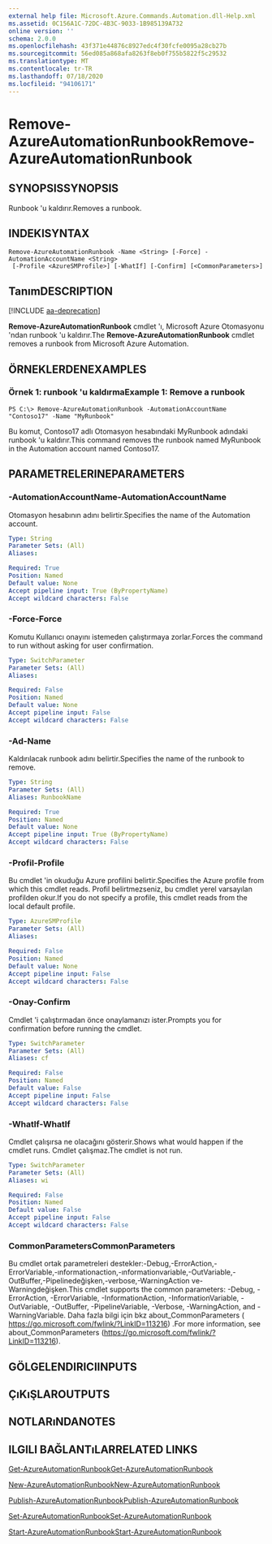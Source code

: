 ```yaml
---
external help file: Microsoft.Azure.Commands.Automation.dll-Help.xml
ms.assetid: 0C156A1C-72DC-4B3C-9033-1B985139A732
online version: ''
schema: 2.0.0
ms.openlocfilehash: 43f371e44876c8927edc4f30fcfe0095a28cb27b
ms.sourcegitcommit: 56ed085a868afa8263f8eb0f755b5822f5c29532
ms.translationtype: MT
ms.contentlocale: tr-TR
ms.lasthandoff: 07/18/2020
ms.locfileid: "94106171"
---
```

# <span data-ttu-id="0f28c-101">Remove-AzureAutomationRunbook</span><span class="sxs-lookup"><span data-stu-id="0f28c-101">Remove-AzureAutomationRunbook</span></span>

## <span data-ttu-id="0f28c-102">SYNOPSIS</span><span class="sxs-lookup"><span data-stu-id="0f28c-102">SYNOPSIS</span></span>

<span data-ttu-id="0f28c-103">Runbook 'u kaldırır.</span><span class="sxs-lookup"><span data-stu-id="0f28c-103">Removes a runbook.</span></span>

## <span data-ttu-id="0f28c-104">INDEKI</span><span class="sxs-lookup"><span data-stu-id="0f28c-104">SYNTAX</span></span>

```
Remove-AzureAutomationRunbook -Name <String> [-Force] -AutomationAccountName <String>
 [-Profile <AzureSMProfile>] [-WhatIf] [-Confirm] [<CommonParameters>]
```

## <span data-ttu-id="0f28c-105">Tanım</span><span class="sxs-lookup"><span data-stu-id="0f28c-105">DESCRIPTION</span></span>

[!INCLUDE [aa-deprecation](../include/aa-deprecation.md)]

<span data-ttu-id="0f28c-106">**Remove-AzureAutomationRunbook** cmdlet 'ı, Microsoft Azure Otomasyonu 'ndan runbook 'u kaldırır.</span><span class="sxs-lookup"><span data-stu-id="0f28c-106">The **Remove-AzureAutomationRunbook** cmdlet removes a runbook from Microsoft Azure Automation.</span></span>

## <span data-ttu-id="0f28c-107">ÖRNEKLERDEN</span><span class="sxs-lookup"><span data-stu-id="0f28c-107">EXAMPLES</span></span>

### <span data-ttu-id="0f28c-108">Örnek 1: runbook 'u kaldırma</span><span class="sxs-lookup"><span data-stu-id="0f28c-108">Example 1: Remove a runbook</span></span>
```
PS C:\> Remove-AzureAutomationRunbook -AutomationAccountName "Contoso17" -Name "MyRunbook"
```

<span data-ttu-id="0f28c-109">Bu komut, Contoso17 adlı Otomasyon hesabındaki MyRunbook adındaki runbook 'u kaldırır.</span><span class="sxs-lookup"><span data-stu-id="0f28c-109">This command removes the runbook named MyRunbook in the Automation account named Contoso17.</span></span>

## <span data-ttu-id="0f28c-110">PARAMETRELERINE</span><span class="sxs-lookup"><span data-stu-id="0f28c-110">PARAMETERS</span></span>

### <span data-ttu-id="0f28c-111">-AutomationAccountName</span><span class="sxs-lookup"><span data-stu-id="0f28c-111">-AutomationAccountName</span></span>
<span data-ttu-id="0f28c-112">Otomasyon hesabının adını belirtir.</span><span class="sxs-lookup"><span data-stu-id="0f28c-112">Specifies the name of the Automation account.</span></span>

```yaml
Type: String
Parameter Sets: (All)
Aliases: 

Required: True
Position: Named
Default value: None
Accept pipeline input: True (ByPropertyName)
Accept wildcard characters: False
```

### <span data-ttu-id="0f28c-113">-Force</span><span class="sxs-lookup"><span data-stu-id="0f28c-113">-Force</span></span>
<span data-ttu-id="0f28c-114">Komutu Kullanıcı onayını istemeden çalıştırmaya zorlar.</span><span class="sxs-lookup"><span data-stu-id="0f28c-114">Forces the command to run without asking for user confirmation.</span></span>

```yaml
Type: SwitchParameter
Parameter Sets: (All)
Aliases: 

Required: False
Position: Named
Default value: None
Accept pipeline input: False
Accept wildcard characters: False
```

### <span data-ttu-id="0f28c-115">-Ad</span><span class="sxs-lookup"><span data-stu-id="0f28c-115">-Name</span></span>
<span data-ttu-id="0f28c-116">Kaldırılacak runbook adını belirtir.</span><span class="sxs-lookup"><span data-stu-id="0f28c-116">Specifies the name of the runbook to remove.</span></span>

```yaml
Type: String
Parameter Sets: (All)
Aliases: RunbookName

Required: True
Position: Named
Default value: None
Accept pipeline input: True (ByPropertyName)
Accept wildcard characters: False
```

### <span data-ttu-id="0f28c-117">-Profil</span><span class="sxs-lookup"><span data-stu-id="0f28c-117">-Profile</span></span>
<span data-ttu-id="0f28c-118">Bu cmdlet 'in okuduğu Azure profilini belirtir.</span><span class="sxs-lookup"><span data-stu-id="0f28c-118">Specifies the Azure profile from which this cmdlet reads.</span></span>
<span data-ttu-id="0f28c-119">Profil belirtmezseniz, bu cmdlet yerel varsayılan profilden okur.</span><span class="sxs-lookup"><span data-stu-id="0f28c-119">If you do not specify a profile, this cmdlet reads from the local default profile.</span></span>

```yaml
Type: AzureSMProfile
Parameter Sets: (All)
Aliases: 

Required: False
Position: Named
Default value: None
Accept pipeline input: False
Accept wildcard characters: False
```

### <span data-ttu-id="0f28c-120">-Onay</span><span class="sxs-lookup"><span data-stu-id="0f28c-120">-Confirm</span></span>
<span data-ttu-id="0f28c-121">Cmdlet 'i çalıştırmadan önce onaylamanızı ister.</span><span class="sxs-lookup"><span data-stu-id="0f28c-121">Prompts you for confirmation before running the cmdlet.</span></span>

```yaml
Type: SwitchParameter
Parameter Sets: (All)
Aliases: cf

Required: False
Position: Named
Default value: False
Accept pipeline input: False
Accept wildcard characters: False
```

### <span data-ttu-id="0f28c-122">-WhatIf</span><span class="sxs-lookup"><span data-stu-id="0f28c-122">-WhatIf</span></span>
<span data-ttu-id="0f28c-123">Cmdlet çalışırsa ne olacağını gösterir.</span><span class="sxs-lookup"><span data-stu-id="0f28c-123">Shows what would happen if the cmdlet runs.</span></span>
<span data-ttu-id="0f28c-124">Cmdlet çalışmaz.</span><span class="sxs-lookup"><span data-stu-id="0f28c-124">The cmdlet is not run.</span></span>

```yaml
Type: SwitchParameter
Parameter Sets: (All)
Aliases: wi

Required: False
Position: Named
Default value: False
Accept pipeline input: False
Accept wildcard characters: False
```

### <span data-ttu-id="0f28c-125">CommonParameters</span><span class="sxs-lookup"><span data-stu-id="0f28c-125">CommonParameters</span></span>
<span data-ttu-id="0f28c-126">Bu cmdlet ortak parametreleri destekler:-Debug,-ErrorAction,-ErrorVariable,-ınformationaction,-ınformationvariable,-OutVariable,-OutBuffer,-Pipelinedeğişken,-verbose,-WarningAction ve-Warningdeğişken.</span><span class="sxs-lookup"><span data-stu-id="0f28c-126">This cmdlet supports the common parameters: -Debug, -ErrorAction, -ErrorVariable, -InformationAction, -InformationVariable, -OutVariable, -OutBuffer, -PipelineVariable, -Verbose, -WarningAction, and -WarningVariable.</span></span> <span data-ttu-id="0f28c-127">Daha fazla bilgi için bkz about_CommonParameters ( https://go.microsoft.com/fwlink/?LinkID=113216) .</span><span class="sxs-lookup"><span data-stu-id="0f28c-127">For more information, see about_CommonParameters (https://go.microsoft.com/fwlink/?LinkID=113216).</span></span>

## <span data-ttu-id="0f28c-128">GÖLGELENDIRICI</span><span class="sxs-lookup"><span data-stu-id="0f28c-128">INPUTS</span></span>

## <span data-ttu-id="0f28c-129">ÇıKıŞLAR</span><span class="sxs-lookup"><span data-stu-id="0f28c-129">OUTPUTS</span></span>

## <span data-ttu-id="0f28c-130">NOTLARıNDA</span><span class="sxs-lookup"><span data-stu-id="0f28c-130">NOTES</span></span>

## <span data-ttu-id="0f28c-131">ILGILI BAĞLANTıLAR</span><span class="sxs-lookup"><span data-stu-id="0f28c-131">RELATED LINKS</span></span>

[<span data-ttu-id="0f28c-132">Get-AzureAutomationRunbook</span><span class="sxs-lookup"><span data-stu-id="0f28c-132">Get-AzureAutomationRunbook</span></span>](./Get-AzureAutomationRunbook.md)

[<span data-ttu-id="0f28c-133">New-AzureAutomationRunbook</span><span class="sxs-lookup"><span data-stu-id="0f28c-133">New-AzureAutomationRunbook</span></span>](./New-AzureAutomationRunbook.md)

[<span data-ttu-id="0f28c-134">Publish-AzureAutomationRunbook</span><span class="sxs-lookup"><span data-stu-id="0f28c-134">Publish-AzureAutomationRunbook</span></span>](./Publish-AzureAutomationRunbook.md)

[<span data-ttu-id="0f28c-135">Set-AzureAutomationRunbook</span><span class="sxs-lookup"><span data-stu-id="0f28c-135">Set-AzureAutomationRunbook</span></span>](./Set-AzureAutomationRunbook.md)

[<span data-ttu-id="0f28c-136">Start-AzureAutomationRunbook</span><span class="sxs-lookup"><span data-stu-id="0f28c-136">Start-AzureAutomationRunbook</span></span>](./Start-AzureAutomationRunbook.md)



